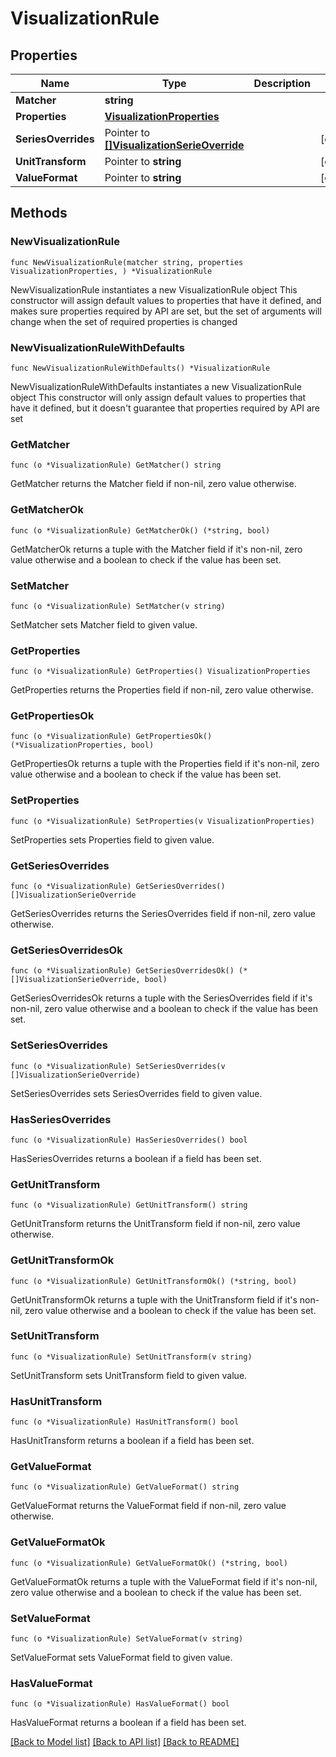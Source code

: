 # VisualizationRule

## Properties

Name | Type | Description | Notes
------------ | ------------- | ------------- | -------------
**Matcher** | **string** |  | 
**Properties** | [**VisualizationProperties**](VisualizationProperties.md) |  | 
**SeriesOverrides** | Pointer to [**[]VisualizationSerieOverride**](VisualizationSerieOverride.md) |  | [optional] 
**UnitTransform** | Pointer to **string** |  | [optional] 
**ValueFormat** | Pointer to **string** |  | [optional] 

## Methods

### NewVisualizationRule

`func NewVisualizationRule(matcher string, properties VisualizationProperties, ) *VisualizationRule`

NewVisualizationRule instantiates a new VisualizationRule object
This constructor will assign default values to properties that have it defined,
and makes sure properties required by API are set, but the set of arguments
will change when the set of required properties is changed

### NewVisualizationRuleWithDefaults

`func NewVisualizationRuleWithDefaults() *VisualizationRule`

NewVisualizationRuleWithDefaults instantiates a new VisualizationRule object
This constructor will only assign default values to properties that have it defined,
but it doesn't guarantee that properties required by API are set

### GetMatcher

`func (o *VisualizationRule) GetMatcher() string`

GetMatcher returns the Matcher field if non-nil, zero value otherwise.

### GetMatcherOk

`func (o *VisualizationRule) GetMatcherOk() (*string, bool)`

GetMatcherOk returns a tuple with the Matcher field if it's non-nil, zero value otherwise
and a boolean to check if the value has been set.

### SetMatcher

`func (o *VisualizationRule) SetMatcher(v string)`

SetMatcher sets Matcher field to given value.


### GetProperties

`func (o *VisualizationRule) GetProperties() VisualizationProperties`

GetProperties returns the Properties field if non-nil, zero value otherwise.

### GetPropertiesOk

`func (o *VisualizationRule) GetPropertiesOk() (*VisualizationProperties, bool)`

GetPropertiesOk returns a tuple with the Properties field if it's non-nil, zero value otherwise
and a boolean to check if the value has been set.

### SetProperties

`func (o *VisualizationRule) SetProperties(v VisualizationProperties)`

SetProperties sets Properties field to given value.


### GetSeriesOverrides

`func (o *VisualizationRule) GetSeriesOverrides() []VisualizationSerieOverride`

GetSeriesOverrides returns the SeriesOverrides field if non-nil, zero value otherwise.

### GetSeriesOverridesOk

`func (o *VisualizationRule) GetSeriesOverridesOk() (*[]VisualizationSerieOverride, bool)`

GetSeriesOverridesOk returns a tuple with the SeriesOverrides field if it's non-nil, zero value otherwise
and a boolean to check if the value has been set.

### SetSeriesOverrides

`func (o *VisualizationRule) SetSeriesOverrides(v []VisualizationSerieOverride)`

SetSeriesOverrides sets SeriesOverrides field to given value.

### HasSeriesOverrides

`func (o *VisualizationRule) HasSeriesOverrides() bool`

HasSeriesOverrides returns a boolean if a field has been set.

### GetUnitTransform

`func (o *VisualizationRule) GetUnitTransform() string`

GetUnitTransform returns the UnitTransform field if non-nil, zero value otherwise.

### GetUnitTransformOk

`func (o *VisualizationRule) GetUnitTransformOk() (*string, bool)`

GetUnitTransformOk returns a tuple with the UnitTransform field if it's non-nil, zero value otherwise
and a boolean to check if the value has been set.

### SetUnitTransform

`func (o *VisualizationRule) SetUnitTransform(v string)`

SetUnitTransform sets UnitTransform field to given value.

### HasUnitTransform

`func (o *VisualizationRule) HasUnitTransform() bool`

HasUnitTransform returns a boolean if a field has been set.

### GetValueFormat

`func (o *VisualizationRule) GetValueFormat() string`

GetValueFormat returns the ValueFormat field if non-nil, zero value otherwise.

### GetValueFormatOk

`func (o *VisualizationRule) GetValueFormatOk() (*string, bool)`

GetValueFormatOk returns a tuple with the ValueFormat field if it's non-nil, zero value otherwise
and a boolean to check if the value has been set.

### SetValueFormat

`func (o *VisualizationRule) SetValueFormat(v string)`

SetValueFormat sets ValueFormat field to given value.

### HasValueFormat

`func (o *VisualizationRule) HasValueFormat() bool`

HasValueFormat returns a boolean if a field has been set.


[[Back to Model list]](../README.md#documentation-for-models) [[Back to API list]](../README.md#documentation-for-api-endpoints) [[Back to README]](../README.md)



